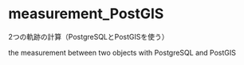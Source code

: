 # measurement_PostGIS

2つの軌跡の計算（PostgreSQLとPostGISを使う）

the measurement between two objects with PostgreSQL and PostGIS
